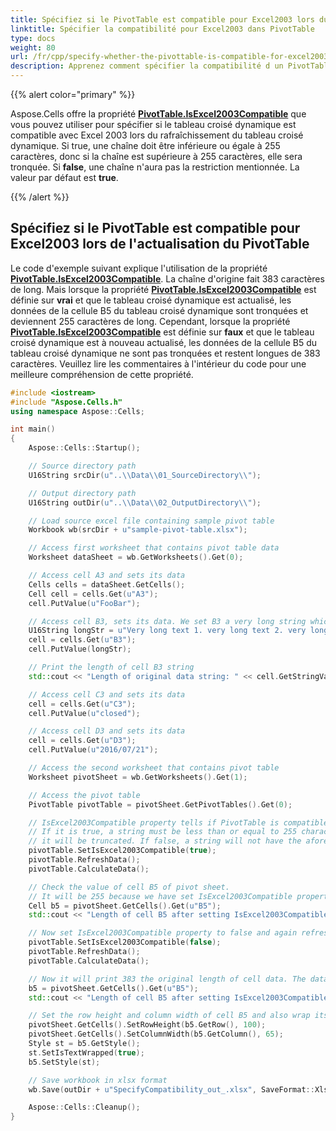 ```yaml
---
title: Spécifiez si le PivotTable est compatible pour Excel2003 lors du rafraîchissement du PivotTable avec C++
linktitle: Spécifier la compatibilité pour Excel2003 dans PivotTable
type: docs
weight: 80
url: /fr/cpp/specify-whether-the-pivottable-is-compatible-for-excel2003-while-refreshing-pivottable/
description: Apprenez comment spécifier la compatibilité d un PivotTable pour Excel2003 à l aide de Aspose.Cells for C++ lors du rafraîchissement du PivotTable.
---
```


{{% alert color="primary" %}}

Aspose.Cells offre la propriété [**PivotTable.IsExcel2003Compatible**](https://reference.aspose.com/cells/cpp/aspose.cells.pivot/pivottable/isexcel2003compatible/) que vous pouvez utiliser pour spécifier si le tableau croisé dynamique est compatible avec Excel 2003 lors du rafraîchissement du tableau croisé dynamique. Si true, une chaîne doit être inférieure ou égale à 255 caractères, donc si la chaîne est supérieure à 255 caractères, elle sera tronquée. Si **false**, une chaîne n'aura pas la restriction mentionnée. La valeur par défaut est **true**.

{{% /alert %}}

## **Spécifiez si le PivotTable est compatible pour Excel2003 lors de l'actualisation du PivotTable**

Le code d'exemple suivant explique l'utilisation de la propriété [**PivotTable.IsExcel2003Compatible**](https://reference.aspose.com/cells/cpp/aspose.cells.pivot/pivottable/isexcel2003compatible/). La chaîne d'origine fait 383 caractères de long. Mais lorsque la propriété [**PivotTable.IsExcel2003Compatible**](https://reference.aspose.com/cells/cpp/aspose.cells.pivot/pivottable/isexcel2003compatible/) est définie sur **vrai** et que le tableau croisé dynamique est actualisé, les données de la cellule B5 du tableau croisé dynamique sont tronquées et deviennent 255 caractères de long. Cependant, lorsque la propriété [**PivotTable.IsExcel2003Compatible**](https://reference.aspose.com/cells/cpp/aspose.cells.pivot/pivottable/isexcel2003compatible/) est définie sur **faux** et que le tableau croisé dynamique est à nouveau actualisé, les données de la cellule B5 du tableau croisé dynamique ne sont pas tronquées et restent longues de 383 caractères. Veuillez lire les commentaires à l'intérieur du code pour une meilleure compréhension de cette propriété.

```cpp
#include <iostream>
#include "Aspose.Cells.h"
using namespace Aspose::Cells;

int main()
{
    Aspose::Cells::Startup();

    // Source directory path
    U16String srcDir(u"..\\Data\\01_SourceDirectory\\");

    // Output directory path
    U16String outDir(u"..\\Data\\02_OutputDirectory\\");

    // Load source excel file containing sample pivot table
    Workbook wb(srcDir + u"sample-pivot-table.xlsx");

    // Access first worksheet that contains pivot table data
    Worksheet dataSheet = wb.GetWorksheets().Get(0);

    // Access cell A3 and sets its data
    Cells cells = dataSheet.GetCells();
    Cell cell = cells.Get(u"A3");
    cell.PutValue(u"FooBar");

    // Access cell B3, sets its data. We set B3 a very long string which has more than 255 characters
    U16String longStr = u"Very long text 1. very long text 2. very long text 3. very long text 4. very long text 5. very long text 6. very long text 7. very long text 8. very long text 9. very long text 10. very long text 11. very long text 12. very long text 13. very long text 14. very long text 15. very long text 16. very long text 17. very long text 18. very long text 19. very long text 20. End of text.";
    cell = cells.Get(u"B3");
    cell.PutValue(longStr);

    // Print the length of cell B3 string
    std::cout << "Length of original data string: " << cell.GetStringValue().GetLength() << std::endl;

    // Access cell C3 and sets its data
    cell = cells.Get(u"C3");
    cell.PutValue(u"closed");

    // Access cell D3 and sets its data
    cell = cells.Get(u"D3");
    cell.PutValue(u"2016/07/21");

    // Access the second worksheet that contains pivot table
    Worksheet pivotSheet = wb.GetWorksheets().Get(1);

    // Access the pivot table
    PivotTable pivotTable = pivotSheet.GetPivotTables().Get(0);

    // IsExcel2003Compatible property tells if PivotTable is compatible for Excel2003 while refreshing PivotTable.
    // If it is true, a string must be less than or equal to 255 characters, so if the string is greater than 255 characters,
    // it will be truncated. If false, a string will not have the aforementioned restriction. The default value is true.
    pivotTable.SetIsExcel2003Compatible(true);
    pivotTable.RefreshData();
    pivotTable.CalculateData();

    // Check the value of cell B5 of pivot sheet.
    // It will be 255 because we have set IsExcel2003Compatible property to true. All the data after 255 characters has been truncated
    Cell b5 = pivotSheet.GetCells().Get(u"B5");
    std::cout << "Length of cell B5 after setting IsExcel2003Compatible property to True: " << b5.GetStringValue().GetLength() << std::endl;

    // Now set IsExcel2003Compatible property to false and again refresh
    pivotTable.SetIsExcel2003Compatible(false);
    pivotTable.RefreshData();
    pivotTable.CalculateData();

    // Now it will print 383 the original length of cell data. The data has not been truncated now.
    b5 = pivotSheet.GetCells().Get(u"B5");
    std::cout << "Length of cell B5 after setting IsExcel2003Compatible property to False: " << b5.GetStringValue().GetLength() << std::endl;

    // Set the row height and column width of cell B5 and also wrap its text
    pivotSheet.GetCells().SetRowHeight(b5.GetRow(), 100);
    pivotSheet.GetCells().SetColumnWidth(b5.GetColumn(), 65);
    Style st = b5.GetStyle();
    st.SetIsTextWrapped(true);
    b5.SetStyle(st);

    // Save workbook in xlsx format
    wb.Save(outDir + u"SpecifyCompatibility_out_.xlsx", SaveFormat::Xlsx);

    Aspose::Cells::Cleanup();
}
```

